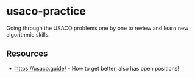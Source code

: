 # usaco-practice 
Going through the USACO problems one by one to review and learn new algorithmic skills.

## Resources
* https://usaco.guide/ - How to get better, also has open positions!